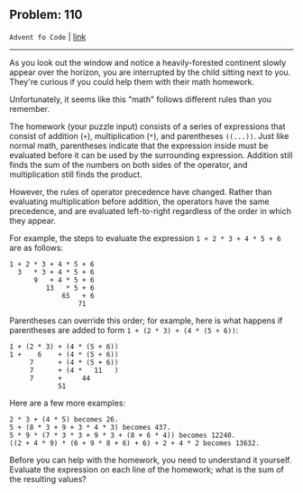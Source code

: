 Problem: 110
---

`Advent fo Code` | [link](https://adventofcode.com/2020/day/18)

---

As you look out the window and notice a heavily-forested continent
slowly appear over the horizon, you are interrupted by the child
sitting next to you. They're curious if you could help them with
their math homework.

Unfortunately, it seems like this "math" follows different rules
than you remember.

The homework (your puzzle input) consists of a series of expressions
that consist of addition (`+`), multiplication (`*`), and parentheses
`((...))`. Just like normal math, parentheses indicate that the
expression inside must be evaluated before it can be used by the
surrounding expression. Addition still finds the sum of the numbers
on both sides of the operator, and multiplication still finds the
product.

However, the rules of operator precedence have changed. Rather than
evaluating multiplication before addition, the operators have the
same precedence, and are evaluated left-to-right regardless of the
order in which they appear.

For example, the steps to evaluate the expression
`1 + 2 * 3 + 4 * 5 + 6` are as follows:
```
1 + 2 * 3 + 4 * 5 + 6
  3   * 3 + 4 * 5 + 6
      9   + 4 * 5 + 6
         13   * 5 + 6
             65   + 6
                 71
```

Parentheses can override this order; for example, here is what
happens if parentheses are added to form
`1 + (2 * 3) + (4 * (5 + 6))`:
```
1 + (2 * 3) + (4 * (5 + 6))
1 +    6    + (4 * (5 + 6))
     7      + (4 * (5 + 6))
     7      + (4 *   11   )
     7      +     44
            51
```

Here are a few more examples:
```
2 * 3 + (4 * 5) becomes 26.
5 + (8 * 3 + 9 + 3 * 4 * 3) becomes 437.
5 * 9 * (7 * 3 * 3 + 9 * 3 + (8 + 6 * 4)) becomes 12240.
((2 + 4 * 9) * (6 + 9 * 8 + 6) + 6) + 2 + 4 * 2 becomes 13632.
```

Before you can help with the homework, you need to understand it
yourself. Evaluate the expression on each line of the homework;
what is the sum of the resulting values?
